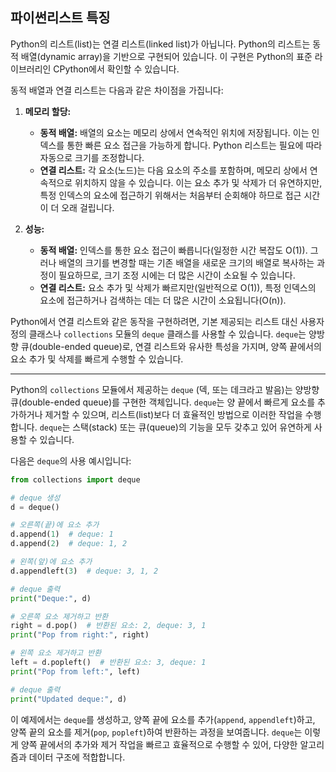 ## 파이썬리스트 특징

Python의 리스트(list)는 연결 리스트(linked list)가 아닙니다. Python의 리스트는 동적 배열(dynamic array)을 기반으로 구현되어 있습니다. 이 구현은 Python의 표준 라이브러리인 CPython에서 확인할 수 있습니다.

동적 배열과 연결 리스트는 다음과 같은 차이점을 가집니다:

1. **메모리 할당:**
   - **동적 배열:** 배열의 요소는 메모리 상에서 연속적인 위치에 저장됩니다. 이는 인덱스를 통한 빠른 요소 접근을 가능하게 합니다. Python 리스트는 필요에 따라 자동으로 크기를 조정합니다.
   - **연결 리스트:** 각 요소(노드)는 다음 요소의 주소를 포함하며, 메모리 상에서 연속적으로 위치하지 않을 수 있습니다. 이는 요소 추가 및 삭제가 더 유연하지만, 특정 인덱스의 요소에 접근하기 위해서는 처음부터 순회해야 하므로 접근 시간이 더 오래 걸립니다.

2. **성능:**
   - **동적 배열:** 인덱스를 통한 요소 접근이 빠릅니다(일정한 시간 복잡도 O(1)). 그러나 배열의 크기를 변경할 때는 기존 배열을 새로운 크기의 배열로 복사하는 과정이 필요하므로, 크기 조정 시에는 더 많은 시간이 소요될 수 있습니다.
   - **연결 리스트:** 요소 추가 및 삭제가 빠르지만(일반적으로 O(1)), 특정 인덱스의 요소에 접근하거나 검색하는 데는 더 많은 시간이 소요됩니다(O(n)).

Python에서 연결 리스트와 같은 동작을 구현하려면, 기본 제공되는 리스트 대신 사용자 정의 클래스나 `collections` 모듈의 `deque` 클래스를 사용할 수 있습니다. `deque`는 양방향 큐(double-ended queue)로, 연결 리스트와 유사한 특성을 가지며, 양쪽 끝에서의 요소 추가 및 삭제를 빠르게 수행할 수 있습니다.


---

Python의 `collections` 모듈에서 제공하는 `deque` (덱, 또는 데크라고 발음)는 양방향 큐(double-ended queue)를 구현한 객체입니다. `deque`는 양 끝에서 빠르게 요소를 추가하거나 제거할 수 있으며, 리스트(list)보다 더 효율적인 방법으로 이러한 작업을 수행합니다. `deque`는 스택(stack) 또는 큐(queue)의 기능을 모두 갖추고 있어 유연하게 사용할 수 있습니다.

다음은 `deque`의 사용 예시입니다:

```python
from collections import deque

# deque 생성
d = deque()

# 오른쪽(끝)에 요소 추가
d.append(1)  # deque: 1
d.append(2)  # deque: 1, 2

# 왼쪽(앞)에 요소 추가
d.appendleft(3)  # deque: 3, 1, 2

# deque 출력
print("Deque:", d)

# 오른쪽 요소 제거하고 반환
right = d.pop()  # 반환된 요소: 2, deque: 3, 1
print("Pop from right:", right)

# 왼쪽 요소 제거하고 반환
left = d.popleft()  # 반환된 요소: 3, deque: 1
print("Pop from left:", left)

# deque 출력
print("Updated deque:", d)
```

이 예제에서는 `deque`를 생성하고, 양쪽 끝에 요소를 추가(`append`, `appendleft`)하고, 양쪽 끝의 요소를 제거(`pop`, `popleft`)하여 반환하는 과정을 보여줍니다. `deque`는 이렇게 양쪽 끝에서의 추가와 제거 작업을 빠르고 효율적으로 수행할 수 있어, 다양한 알고리즘과 데이터 구조에 적합합니다.
